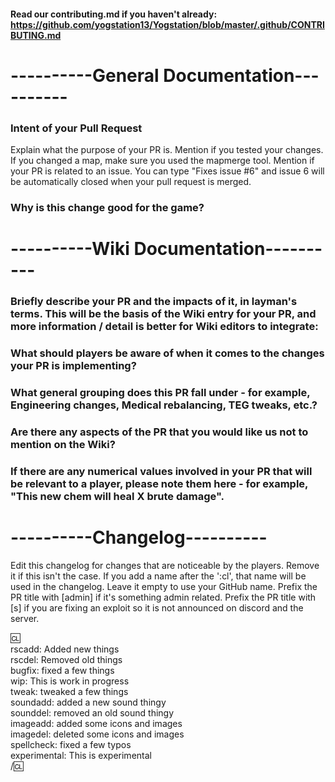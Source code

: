 #### Read our contributing.md if you haven't already: https://github.com/yogstation13/Yogstation/blob/master/.github/CONTRIBUTING.md

# ----------General Documentation----------

### Intent of your Pull Request

Explain what the purpose of your PR is. Mention if you tested your changes. If you changed a map, make sure you used the mapmerge tool. Mention if your PR is related to an issue.
You can type "Fixes issue #6" and issue 6 will be automatically closed when your pull request is merged.

### Why is this change good for the game?

# ----------Wiki Documentation----------

### Briefly describe your PR and the impacts of it, in layman's terms. This will be the basis of the Wiki entry for your PR, and more information / detail is better for Wiki editors to integrate:

### What should players be aware of when it comes to the changes your PR is implementing?

### What general grouping does this PR fall under - for example, Engineering changes, Medical rebalancing, TEG tweaks, etc.?

### Are there any aspects of the PR that you would like us not to mention on the Wiki?

### If there are any numerical values involved in your PR that will be relevant to a player, please note them here - for example, "This new chem will heal X brute damage". 

# ----------Changelog----------

Edit this changelog for changes that are noticeable by the players. Remove it if this isn't the case. If you add a name after the ':cl', that name will be used in the changelog. Leave it empty to use your GitHub name. Prefix the PR title with [admin] if it's something admin related. Prefix the PR title with [s] if you are fixing an exploit so it is not announced on discord and the server.

:cl:  
rscadd: Added new things  
rscdel: Removed old things  
bugfix: fixed a few things  
wip: This is work in progress  
tweak: tweaked a few things  
soundadd: added a new sound thingy  
sounddel: removed an old sound thingy  
imageadd: added some icons and images  
imagedel: deleted some icons and images  
spellcheck: fixed a few typos  
experimental: This is experimental  
/:cl:
